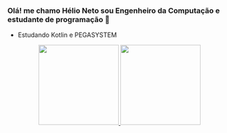 ### Olá! me chamo Hélio Neto sou Engenheiro da Computação e estudante de programação   👋

- Estudando Kotlin e PEGASYSTEM

<div align="center">
  <a href="https://github.com/netocabral">
  <img height="180em" src="https://github-readme-stats.vercel.app/api?username=netocabral&show_icons=true&theme=dark&include_all_commits=true&count_private=true"/>
  <img height="180em" src="https://github-readme-stats.vercel.app/api/top-langs/?username=netocabral&layout=compact&langs_count=7&theme=dark"/>
</div>
